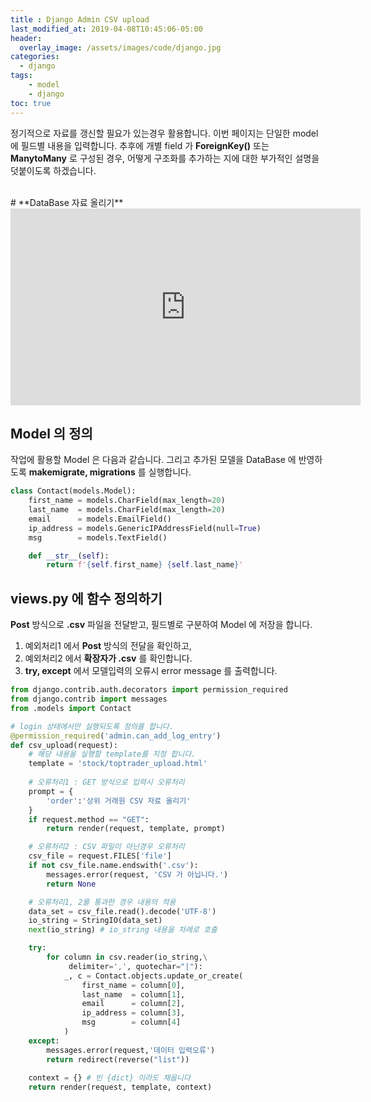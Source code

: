 ```yaml
---
title : Django Admin CSV upload
last_modified_at: 2019-04-08T10:45:06-05:00
header:
  overlay_image: /assets/images/code/django.jpg
categories:
  - django
tags: 
    - model
    - django
toc: true 
---
```


정기적으로 자료를 갱신할 필요가 있는경우 활용합니다. 이번 페이지는 단일한 model 에 필드별 내용을 입력합니다. 추후에 개별 field 가 **ForeignKey()** 또는 **ManytoMany** 로 구성된 경우, 어떻게 구조화를 추가하는 지에 대한 부가적인 설명을 덧붙이도록 하겠습니다.

<br/>
# **DataBase 자료 올리기**

<iframe width="560" height="315" src="https://www.youtube.com/embed/BppyfPye8eo" frameborder="0" allow="accelerometer; autoplay; encrypted-media; gyroscope; picture-in-picture" allowfullscreen>
</iframe>

## **Model 의 정의**

작업에 활용할 Model 은 다음과 같습니다. 그리고 추가된 모델을 DataBase 에 반영하도록 **makemigrate, migrations** 를 실행합니다.

```python
class Contact(models.Model):
    first_name = models.CharField(max_length=20)
    last_name  = models.CharField(max_length=20)
    email      = models.EmailField()
    ip_address = models.GenericIPAddressField(null=True)
    msg        = models.TextField()

    def __str__(self):
        return f'{self.first_name} {self.last_name}'
```

## **views.py** 에 함수 정의하기

**Post** 방식으로 **.csv** 파일을 전달받고, 필드별로 구분하여 Model 에 저장을 합니다.

1. 예외처리1 에서 **Post** 방식의 전달을 확인하고, 
2. 예외처리2 에서 **확장자가 .csv** 를 확인합니다.
3. **try, except** 에서 모델입력의 오류시 error message 를 출력합니다.

```python
from django.contrib.auth.decorators import permission_required
from django.contrib import messages
from .models import Contact

# login 상태에서만 실행되도록 정의를 합니다.
@permission_required('admin.can_add_log_entry')
def csv_upload(request):
    # 해당 내용을 실행할 template를 지정 합니다.
    template = 'stock/toptrader_upload.html'
    
    # 오류처리1 : GET 방식으로 입력시 오류처리
    prompt = {
        'order':'상위 거래원 CSV 자료 올리기'
    }
    if request.method == "GET":
        return render(request, template, prompt)

    # 오류처리2 : CSV 파일이 아닌경우 오류처리
    csv_file = request.FILES['file']
    if not csv_file.name.endswith('.csv'):
        messages.error(request, 'CSV 가 아닙니다.')
        return None

    # 오류처리1, 2를 통과한 경우 내용의 적용
    data_set = csv_file.read().decode('UTF-8')
    io_string = StringIO(data_set)
    next(io_string) # io_string 내용을 차례로 호출

    try:
        for column in csv.reader(io_string,\
             delimiter=',', quotechar="|"):
            _, c = Contact.objects.update_or_create(
                first_name = column[0],
                last_name  = column[1],
                email      = column[2],
                ip_address = column[3],
                msg        = column[4]
            )
    except:
        messages.error(request,'데이터 입력오류')
        return redirect(reverse("list"))
        
    context = {} # 빈 {dict} 이라도 채웁니다
    return render(request, template, context)
```

